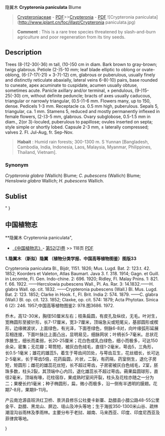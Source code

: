 隐翼木 **Crypteronia paniculata** Blume

> [Crypteroniaceae](http://www.iplant.cn/info/Crypteroniaceae?t=foc) - [PDF](http://www.iplant.cn/foc/pdf/Crypteroniaceae.pdf)>>[Crypteronia](http://www.iplant.cn/info/Crypteronia?t=foc) - [PDF](http://www.iplant.cn/foc/pdf/Crypteronia.pdf)
![Crypteronia paniculata](http://www.iplant.cn/foc/illast/Crypteronia paniculata.jpg)


> **Comment** : 
> This is a rare tree species threatened by slash-and-burn agriculture and poor regeneration from its tiny seeds.

## Description

Trees (8-)12-30(-36) m tall, (10-)50 cm in diam. Bark brown to gray-brown; twigs glabrous. Petiole (2-)5-10 mm; leaf blade elliptic to oblong or ovate-oblong, (6-)7-17(-21) × 3-7(-12) cm, glabrous or puberulous, usually finely and distinctly reticulate abaxially, lateral veins 6-8(-10) pairs, base rounded to cuneate, apex acuminate to cuspidate, acumen usually obtuse, sometimes acute. Panicle axillary and/or terminal, ± pendulous, (9-)15-25(-30) cm, without definite peduncle; bracts of axes usually caducous, triangular or narrowly triangular, (0.5-)1-6 mm. Flowers many, up to 150, dense. Pedicels 1-3 mm. Receptacle ca. 0.5 mm high, puberulous. Sepals 5, triangular, ca. 1 mm. Stamens 5, reduced and mostly permanently inflexed in female flowers, (2-)3-5 mm, glabrous. Ovary subglobose, 0.5-1.5 mm in diam., 2(or 3)-loculed, puberulous to papillose; ovules inserted on septa; style simple or shortly lobed. Capsule 2-3 mm, ± laterally compressed; valves 2. Fl. Jul-Aug, fr. Sep-Nov.


> **Habait** : 
> Humid rain forests; 300-1300 m. S Yunnan [Bangladesh, Cambodia, India, Indonesia, Laos, Malaysia, Myanmar, Philippines, Thailand, Vietnam].

### Synonym
*Crypteronia glabra* (Wallich) Blume; *C. pubescens* (Wallich) Blume; *Henslowia glabra* Wallich; *H. pubescens* Wallich.


## Sublist
"
}
## 中国植物志



**隐翼木 Crypteronia paniculata",



* [《中国植物志》](http://www.iplant.cn/frps)- [第52(2)卷](http://www.iplant.cn/frps/vol/52(2)) >> 118页 [PDF](http://www.iplant.cn/frps/pdf/52(2)/118.PDF)


**1.隐翼木 （新拟）隐翼 （植物分类学报、中国高等植物图鉴）图版33**

Crypteronia paniculata Bl., Bijdr, 1151. 1826; Mus. Lugd. Bat. 2: 123.t. 42. 1852; Koorders et Valeton, Atlas Baumart. Java 3. f. 318. 1914; Gagn. et Guill. in Lecomte, Fl. Gen. Indo-chine. 2: 696. 1920; Ridley, Fl. Malay Pnins. 1: 821. f. 66. 1922. ——Hercslowia pubescens Wall., Pl. As. Rar. 3: 14.1832.——H. glabra Wall. op. cit. 1832. ——Crypteronia pubescens (Wall.) Bl. Mus. Lugd. Bat. 2: 123. 1852; Clarke in Hook. f., Fl. Brit. India 2: 574. 1879. ——C. glabra (Wall.) Bl. op. cit. 123. 1852; Claxke, op. cit. 574: 1879; Acta Phytotax. Sinica 6 (2): 246. 1957;中国高等植物图鉴2: 978.图3686. 1972.

乔木，高12-30米，胸径50厘米左右；枝条扁圆，有皮孔及纵纹，无毛。叶对生，宽椭圆形至披针形，长7-17厘米，宽3-7厘米，顶端急尖或短尾尖，基部圆形或楔形，边缘微波状，上面绿色，有光泽，下面苍绿色，侧脉6-8对，向叶缘弧形延展互相连接，下面叶脉比上面凸出，显明易见，细脉网状；叶柄长5-7毫米。总状花序腋生，细长而柔弱，长20-25厘米；花白色或乳白绿色，细小而极多，可达150余朵，密集；无花瓣；萼筒短，被灰白色绒毛，直径1-2毫米，萼齿5，三角形，长0.5-1毫米；雄花的雄蕊5，着生于萼齿间凹处，与萼齿互生，花丝细长，长可达2-5毫米，长于萼齿5倍，花药扁圆，片状，二裂，有药隔，药室侧生，退化子房短，矩圆形；雌花的雄蕊花丝短，长不超过萼齿，子房密被灰白色绒毛，2室，胚珠多数，柱头2裂，其顶端中心内凹，退化雄蕊长不超过萼齿。蒴果扁圆球形，直径2毫米，顶端有喙，花柱宿存，果成熟时室间开裂，柱头及花柱亦随之一分为二；果梗长约1毫米；种子椭圆形，扁，微小而极多，沿一侧有半透明的膜翅。花期7-8月，果期9-11月。

产云南沧源县班洪红卫桥、景洪县修乐公社曼卡新寨、勐腊县小腊公路48-55公里金平、勐腊、黑龙山、屏边、瑶山及冲头等地；生于海拔350-1300米山谷、疏林潮湿沟谷雨林及季雨林。主要分布于老挝、越南、马来西亚、印度、印度尼西亚及菲律宾等地。



}